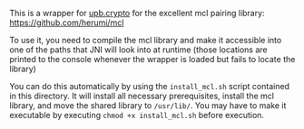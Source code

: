This is a wrapper for [upb.crypto](https://github.com/upbcuk/upb.crypto.math) for the excellent mcl pairing library: https://github.com/herumi/mcl

To use it, you need to compile the mcl library and make it accessible into one of the paths that JNI will look into at runtime (those locations are printed to the console whenever the wrapper is loaded but fails to locate the library)

You can do this automatically by using the `install_mcl.sh` script contained in this directory. It will install all necessary prerequisites, install the mcl library, and move the shared library to `/usr/lib/`. You may have to make it executable by executing `chmod +x install_mcl.sh` before execution.
